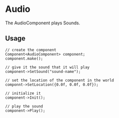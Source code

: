 # Audio

The AudioComponent plays Sounds. 

## Usage

```
// create the component
Component<AudioComponent> component;
component.make();

// give it the sound that it will play
component->SetSound("sound-name");

// set the location of the component in the world
componnt->SetLocation({0.0f, 0.0f, 0.0f});

// initialize it
component->Init();

// play the sound
component->Play();
```



